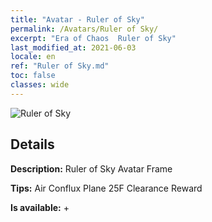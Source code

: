 ```yaml
---
title: "Avatar - Ruler of Sky"
permalink: /Avatars/Ruler of Sky/
excerpt: "Era of Chaos  Ruler of Sky"
last_modified_at: 2021-06-03
locale: en
ref: "Ruler of Sky.md"
toc: false
classes: wide
---
```

 ![Ruler of Sky](/images/a/avatarFrame_41.png)

## Details

 **Description:** Ruler of Sky Avatar Frame 

 **Tips:** Air Conflux Plane 25F Clearance Reward 

 **Is available:**  + 

